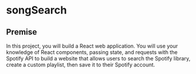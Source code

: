 # songSearch

## Premise

In this project, you will build a React web application. You will use your knowledge of React components, passing state, and requests with the Spotify API to build a website that allows users to search the Spotify library, create a custom playlist, then save it to their Spotify account.
